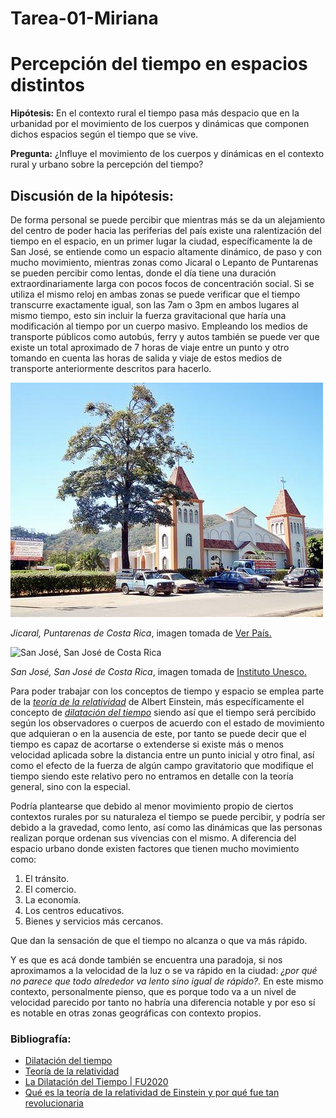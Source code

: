 # Tarea-01-Miriana
# **Percepción del tiempo en espacios distintos**

**Hipótesis:** En el contexto rural el tiempo pasa más despacio que en la urbanidad por el movimiento de los cuerpos y dinámicas que componen dichos espacios según el tiempo que se vive.

__Pregunta:__ ¿Influye el movimiento de los cuerpos y dinámicas en el contexto rural y urbano sobre la percepción del tiempo?

## **Discusión de la hipótesis:**

De forma personal se puede percibir que mientras más se da un alejamiento del centro de poder hacia las periferias del país existe una ralentización del tiempo en el espacio, en un primer lugar la ciudad, específicamente la de San José, se entiende como un espacio altamente dinámico, de paso y con mucho movimiento, mientras zonas como Jicaral o Lepanto de Puntarenas se pueden percibir como lentas, donde el día tiene una duración extraordinariamente larga con pocos focos de concentración social. Si se utiliza el mismo reloj en ambas zonas se puede verificar que el tiempo transcurre exactamente igual, son las 7am o 3pm en ambos lugares al mismo tiempo, esto sin incluir la fuerza gravitacional que haría una modificación al tiempo por un cuerpo masivo.
Empleando los medios de transporte públicos como autobús, ferry y autos también se puede ver que existe un total aproximado de 7 horas de viaje entre un punto y otro tomando en cuenta las horas de salida y viaje de estos medios de transporte anteriormente descritos para hacerlo.

![_Jicaral, Puntarenas de Costa Rica_](Jicaral.jpg)

_Jicaral, Puntarenas de Costa Rica_, imagen tomada de [Ver País.](https://www.verpais.com/costa+rica/puntarenas/jicaral/foto/2895/)


![_San José, San José de Costa Rica_](https://www2.uil.unesco.org/sites/default/files/styles/horizontal_5x3_688x412/public/news/san-jose-costa-rica-copyright-david-ingram.jpg?itok=Kx5uYc0k)

_San José, San José de Costa Rica_, imagen tomada de [Instituto Unesco.](https://www2.uil.unesco.org/es/aprendizaje-lo-largo-vida/ciudades-aprendizaje/ciudades-del-aprendizaje-costa-rica-san-jose-se-red)

Para poder trabajar con los conceptos de tiempo y espacio se emplea parte de la [_teoría de la relatividad_](https://es.wikipedia.org/wiki/Teor%C3%ADa_de_la_relatividad) de Albert Einstein, más específicamente el concepto de [_dilatación del tiempo_](https://es.wikipedia.org/wiki/Dilataci%C3%B3n_del_tiempo#:~:text=De%20acuerdo%20con%20la%20teor%C3%ADa,relaci%C3%B3n%20con%20un%20campo%20gravitacional.) siendo así que el tiempo será percibido según los observadores o cuerpos de acuerdo con el estado de movimiento que adquieran o en la ausencia de este, por tanto se puede decir que el tiempo es capaz de acortarse o extenderse si existe más o menos velocidad aplicada sobre la distancia entre un punto inicial y otro final, así como el efecto de la fuerza de algún campo gravitatorio que modifique el tiempo siendo este relativo pero no entramos en detalle con la teoría general, sino con la especial.

Podría plantearse que debido al menor movimiento propio de ciertos contextos rurales por su naturaleza el tiempo se puede percibir, y podría ser debido a la gravedad, como lento, así como las dinámicas que las personas realizan porque ordenan sus vivencias con el mismo.
A diferencia del espacio urbano donde existen factores que tienen mucho movimiento como:

1. El tránsito.
2. El comercio.
3. La economía.
4. Los centros educativos.
5. Bienes y servicios más cercanos.

Que dan la sensación de que el tiempo no alcanza o que va más rápido.

Y es que es acá donde también se encuentra una paradoja, si nos aproximamos a la velocidad de la luz o se va rápido en la ciudad: _¿por qué no parece que todo alrededor va lento sino igual de rápido?._
En este mismo contexto, personalmente pienso, que es porque todo va a un nivel de velocidad parecido por tanto no habría una diferencia notable y por eso sí es notable en otras zonas geográficas con contexto propios.


### **Bibliografía:**

- [Dilatación del tiempo](https://es.wikipedia.org/wiki/Dilataci%C3%B3n_del_tiempo#:~:text=De%20acuerdo%20con%20la%20teor%C3%ADa,relaci%C3%B3n%20con%20un%20campo%20gravitacional.)
- [Teoría de la relatividad](https://es.wikipedia.org/wiki/Teor%C3%ADa_de_la_relatividad)
- [La Dilatación del Tiempo | FU2020](https://youtu.be/V8mrEJsx7cE)
- [Qué es la teoría de la relatividad de Einstein y por qué fue tan revolucionaria](https://youtu.be/oFbgfkh4cj8)
